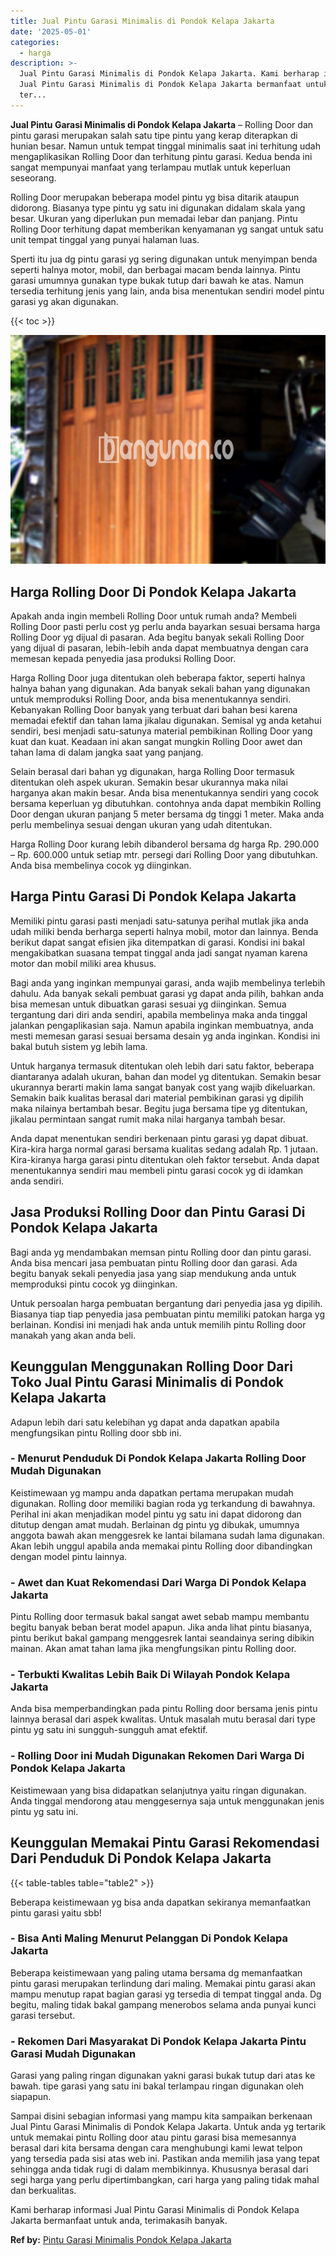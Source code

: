 ```yaml
---
title: Jual Pintu Garasi Minimalis di Pondok Kelapa Jakarta
date: '2025-05-01'
categories:
  - harga
description: >-
  Jual Pintu Garasi Minimalis di Pondok Kelapa Jakarta. Kami berharap informasi
  Jual Pintu Garasi Minimalis di Pondok Kelapa Jakarta bermanfaat untuk anda,
  ter...
---
```


**Jual Pintu Garasi Minimalis di Pondok Kelapa Jakarta** – Rolling Door dan pintu garasi merupakan salah satu tipe pintu yang kerap diterapkan di hunian besar. Namun untuk tempat tinggal minimalis saat ini terhitung udah mengaplikasikan Rolling Door dan terhitung pintu garasi. Kedua benda ini sangat mempunyai manfaat yang terlampau mutlak untuk keperluan seseorang.

Rolling Door merupakan beberapa model pintu yg bisa ditarik ataupun didorong. Biasanya type pintu yg satu ini digunakan didalam skala yang besar. Ukuran yang diperlukan pun memadai lebar dan panjang. Pintu Rolling Door terhitung dapat memberikan kenyamanan yg sangat untuk satu unit tempat tinggal yang punyai halaman luas.

Sperti itu jua dg pintu garasi yg sering digunakan untuk menyimpan benda seperti halnya motor, mobil, dan berbagai macam benda lainnya. Pintu garasi umumnya gunakan type bukak tutup dari bawah ke atas. Namun tersedia terhitung jenis yang lain, anda bisa menentukan sendiri model pintu garasi yg akan digunakan.

{{< toc >}}

![Jual Pintu Garasi Minimalis di Pondok Kelapa Jakarta](/images/pintu-garasi-39.png)

## Harga Rolling Door Di Pondok Kelapa Jakarta

Apakah anda ingin membeli Rolling Door untuk rumah anda? Membeli Rolling Door pasti perlu cost yg perlu anda bayarkan sesuai bersama harga Rolling Door yg dijual di pasaran. Ada begitu banyak sekali Rolling Door yang dijual di pasaran, lebih-lebih anda dapat membuatnya dengan cara memesan kepada penyedia jasa produksi Rolling Door.

Harga Rolling Door juga ditentukan oleh beberapa faktor, seperti halnya halnya bahan yang digunakan. Ada banyak sekali bahan yang digunakan untuk memproduksi Rolling Door, anda bisa menentukannya sendiri. Kebanyakan Rolling Door banyak yang terbuat dari bahan besi karena memadai efektif dan tahan lama jikalau digunakan. Semisal yg anda ketahui sendiri, besi menjadi satu-satunya material pembikinan Rolling Door yang kuat dan kuat. Keadaan ini akan sangat mungkin Rolling Door awet dan tahan lama di dalam jangka saat yang panjang.

Selain berasal dari bahan yg digunakan, harga Rolling Door termasuk ditentukan oleh aspek ukuran. Semakin besar ukurannya maka nilai harganya akan makin besar. Anda bisa menentukannya sendiri yang cocok bersama keperluan yg dibutuhkan. contohnya anda dapat membikin Rolling Door dengan ukuran panjang 5 meter bersama dg tinggi 1 meter. Maka anda perlu membelinya sesuai dengan ukuran yang udah ditentukan.

Harga Rolling Door kurang lebih dibanderol bersama dg harga Rp. 290.000 – Rp. 600.000 untuk setiap mtr. persegi dari Rolling Door yang dibutuhkan. Anda bisa membelinya cocok yg diinginkan.

## Harga Pintu Garasi Di Pondok Kelapa Jakarta

Memiliki pintu garasi pasti menjadi satu-satunya perihal mutlak jika anda udah miliki benda berharga seperti halnya mobil, motor dan lainnya. Benda berikut dapat sangat efisien jika ditempatkan di garasi. Kondisi ini bakal mengakibatkan suasana tempat tinggal anda jadi sangat nyaman karena motor dan mobil miliki area khusus.

Bagi anda yang inginkan mempunyai garasi, anda wajib membelinya terlebih dahulu. Ada banyak sekali pembuat garasi yg dapat anda pilih, bahkan anda bisa memesan untuk dibuatkan garasi sesuai yg diinginkan. Semua tergantung dari diri anda sendiri, apabila membelinya maka anda tinggal jalankan pengaplikasian saja. Namun apabila inginkan membuatnya, anda mesti memesan garasi sesuai bersama desain yg anda inginkan. Kondisi ini bakal butuh sistem yg lebih lama.

Untuk harganya termasuk ditentukan oleh lebih dari satu faktor, beberapa diantaranya adalah ukuran, bahan dan model yg ditentukan. Semakin besar ukurannya berarti makin lama sangat banyak cost yang wajib dikeluarkan. Semakin baik kualitas berasal dari material pembikinan garasi yg dipilih maka nilainya bertambah besar. Begitu juga bersama tipe yg ditentukan, jikalau permintaan sangat rumit maka nilai harganya tambah besar.

Anda dapat menentukan sendiri berkenaan pintu garasi yg dapat dibuat. Kira-kira harga normal garasi bersama kualitas sedang adalah Rp. 1 jutaan. Kira-kiranya harga garasi pintu ditentukan oleh faktor tersebut. Anda dapat menentukannya sendiri mau membeli pintu garasi cocok yg di idamkan anda sendiri.

## Jasa Produksi Rolling Door dan Pintu Garasi Di Pondok Kelapa Jakarta

Bagi anda yg mendambakan memsan pintu Rolling door dan pintu garasi. Anda bisa mencari jasa pembuatan pintu Rolling door dan garasi. Ada begitu banyak sekali penyedia jasa yang siap mendukung anda untuk memproduksi pintu cocok yg diinginkan.

Untuk persoalan harga pembuatan bergantung dari penyedia jasa yg dipilih. Biasanya tiap tiap penyedia jasa pembuatan pintu memiliki patokan harga yg berlainan. Kondisi ini menjadi hak anda untuk memilih pintu Rolling door manakah yang akan anda beli.

## Keunggulan Menggunakan Rolling Door Dari Toko Jual Pintu Garasi Minimalis di Pondok Kelapa Jakarta

Adapun lebih dari satu kelebihan yg dapat anda dapatkan apabila mengfungsikan pintu Rolling door sbb ini.

### \- Menurut Penduduk Di Pondok Kelapa Jakarta Rolling Door Mudah Digunakan

Keistimewaan yg mampu anda dapatkan pertama merupakan mudah digunakan. Rolling door memiliki bagian roda yg terkandung di bawahnya. Perihal ini akan menjadikan model pintu yg satu ini dapat didorong dan ditutup dengan amat mudah. Berlainan dg pintu yg dibukak, umumnya anggota bawah akan menggesrek ke lantai bilamana sudah lama digunakan. Akan lebih unggul apabila anda memakai pintu Rolling door dibandingkan dengan model pintu lainnya.

### \- Awet dan Kuat Rekomendasi Dari Warga Di Pondok Kelapa Jakarta

Pintu Rolling door termasuk bakal sangat awet sebab mampu membantu begitu banyak beban berat model apapun. Jika anda lihat pintu biasanya, pintu berikut bakal gampang menggesrek lantai seandainya sering dibikin mainan. Akan amat tahan lama jika mengfungsikan pintu Rolling door.

### \- Terbukti Kwalitas Lebih Baik Di Wilayah Pondok Kelapa Jakarta

Anda bisa memperbandingkan pada pintu Rolling door bersama jenis pintu lainnya berasal dari aspek kwalitas. Untuk masalah mutu berasal dari type pintu yg satu ini sungguh-sungguh amat efektif.

### \- Rolling Door ini Mudah Digunakan Rekomen Dari Warga Di Pondok Kelapa Jakarta

Keistimewaan yang bisa didapatkan selanjutnya yaitu ringan digunakan. Anda tinggal mendorong atau menggesernya saja untuk menggunakan jenis pintu yg satu ini.

## Keunggulan Memakai Pintu Garasi Rekomendasi Dari Penduduk Di Pondok Kelapa Jakarta

{{< table-tables table="table2" >}}

Beberapa keistimewaan yg bisa anda dapatkan sekiranya memanfaatkan pintu garasi yaitu sbb!

### \- Bisa Anti Maling Menurut Pelanggan Di Pondok Kelapa Jakarta

Beberapa keistimewaan yang paling utama bersama dg memanfaatkan pintu garasi merupakan terlindung dari maling. Memakai pintu garasi akan mampu menutup rapat bagian garasi yg tersedia di tempat tinggal anda. Dg begitu, maling tidak bakal gampang menerobos selama anda punyai kunci garasi tersebut.

### \- Rekomen Dari Masyarakat Di Pondok Kelapa Jakarta Pintu Garasi Mudah Digunakan

Garasi yang paling ringan digunakan yakni garasi bukak tutup dari atas ke bawah. tipe garasi yang satu ini bakal terlampau ringan digunakan oleh siapapun.

Sampai disini sebagian informasi yang mampu kita sampaikan berkenaan Jual Pintu Garasi Minimalis di Pondok Kelapa Jakarta. Untuk anda yg tertarik untuk memakai pintu Rolling door atau pintu garasi bisa memesannya berasal dari kita bersama dengan cara menghubungi kami lewat telpon yang tersedia pada sisi atas web ini. Pastikan anda memilih jasa yang tepat sehingga anda tidak rugi di dalam membikinnya. Khususnya berasal dari segi harga yang perlu dipertimbangkan, cari harga yang paling tidak mahal dan berkualitas.

Kami berharap informasi Jual Pintu Garasi Minimalis di Pondok Kelapa Jakarta bermanfaat untuk anda, terimakasih banyak.

**Ref by:** [Pintu Garasi Minimalis Pondok Kelapa Jakarta](https://id.wikipedia.org/wiki/Pintu)
